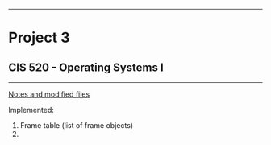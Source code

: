 ----------------------------------------------------------------
# Project 3
## CIS 520 - Operating Systems I
----------------------------------------------------------------
[Notes and modified files](LINK)

Implemented:

1. Frame table (list of frame objects)
2. 
